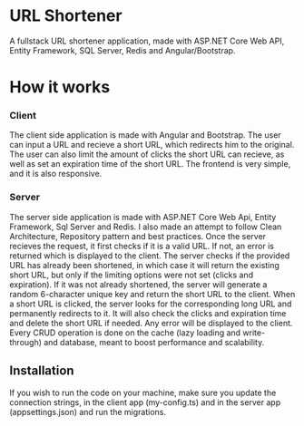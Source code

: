 # URL Shortener

A fullstack URL shortener application, made with ASP.NET Core Web API, Entity Framework, SQL Server, Redis and Angular/Bootstrap.

# How it works

### Client

The client side application is made with Angular and Bootstrap. The user can input a URL and recieve a short URL, which redirects him to the original.
The user can also limit the amount of clicks the short URL can recieve, as well as set an expiration time of the short URL.
The frontend is very simple, and it is also responsive.

### Server

The server side application is made with ASP.NET Core Web Api, Entity Framework, Sql Server and Redis. I also made an attempt to follow Clean Architecture, Repository pattern and best practices. Once the server recieves the request, it first checks if it is a valid URL. If not, an error is returned which is displayed to the client. The server checks if the provided URL has already been shortened, in which case it will return the existing short URL, but only if the limiting options were not set (clicks and expiration). If it was not already shortened, the server will generate a random 6-character unique key and return the short URL to the client. When a short URL is clicked, the server looks for the corresponding long URL and permanently redirects to it. It will also check the clicks and expiration time and delete the short URL if needed. Any error will be displayed to the client. Every CRUD operation is done on the cache (lazy loading and write-through) and database, meant to boost performance and scalability.

## Installation

If you wish to run the code on your machine, make sure you update the connection strings, in the client app (my-config.ts) and in the server app (appsettings.json) and run the migrations.
